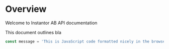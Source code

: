 # Overview
Welcome to Instantor AB API documentation

This document outlines bla

```javascript
const message = 'This is JavaScript code formatted nicely in the browser'
```

